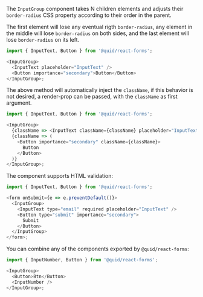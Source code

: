 The `InputGroup` component takes N children elements and adjusts their
`border-radius` CSS property according to their order in the parent.

The first element will lose any eventual rigth `border-radius`, any element
in the middle will lose `border-radius` on both sides, and the last element
will lose `border-radius` on its left.

```js
import { InputText, Button } from '@quid/react-forms';

<InputGroup>
  <InputText placeholder="InputText" />
  <Button importance="secondary">Button</Button>
</InputGroup>;
```

The above method will automatically inject the `className`, if this behavior is
not desired, a render-prop can be passed, with the `className` as first argument.

```js
import { InputText, Button } from '@quid/react-forms';

<InputGroup>
  {className => <InputText className={className} placeholder="InputText" />}
  {className => (
    <Button importance="secondary" className={className}>
      Button
    </Button>
  )}
</InputGroup>;
```

The component supports HTML validation:

```js
import { InputText, Button } from '@quid/react-forms';

<form onSubmit={e => e.preventDefault()}>
  <InputGroup>
    <InputText type="email" required placeholder="InputText" />
    <Button type="submit" importance="secondary">
      Submit
    </Button>
  </InputGroup>
</form>;
```

You can combine any of the components exported by `@quid/react-forms`:

```js
import { InputNumber, Button } from '@quid/react-forms';

<InputGroup>
  <Button>Btn</Button>
  <InputNumber />
</InputGroup>;
```
